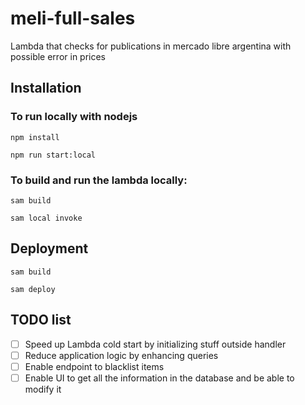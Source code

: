# meli-full-sales

Lambda that checks for publications in mercado libre argentina with possible error in prices

## Installation

### To run locally with nodejs

`npm install`

`npm run start:local`

### To build and run the lambda locally:

`sam build`

`sam local invoke`

## Deployment

`sam build`

`sam deploy`

## TODO list

- [ ] Speed up Lambda cold start by initializing stuff outside handler
- [ ] Reduce application logic by enhancing queries
- [ ] Enable endpoint to blacklist items
- [ ] Enable UI to get all the information in the database and be able to modify it
